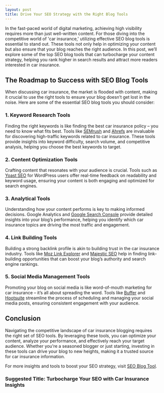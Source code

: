```yaml
---
layout: post
title: Drive Your SEO Strategy with the Right Blog Tools
---
```



In the fast-paced world of digital marketing, achieving high visibility requires more than just well-written content. For those diving into the competitive world of 'car insurance,' utilizing effective SEO blog tools is essential to stand out. These tools not only help in optimizing your content but also ensure that your blog reaches the right audience. In this post, we’ll explore some of the top SEO blog tools that can turbocharge your content strategy, helping you rank higher in search results and attract more readers interested in car insurance.

## The Roadmap to Success with SEO Blog Tools

When discussing car insurance, the market is flooded with content, making it crucial to use the right tools to ensure your blog doesn’t get lost in the noise. Here are some of the essential SEO blog tools you should consider:

### 1. **Keyword Research Tools**

Finding the right keywords is like finding the best car insurance policy – you need to know what fits best. Tools like [SEMrush](https://www.semrush.com/) and [Ahrefs](https://ahrefs.com/) are invaluable for discovering high-traffic keywords related to car insurance. These tools provide insights into keyword difficulty, search volume, and competitive analysis, helping you choose the best keywords to target.

### 2. **Content Optimization Tools**

Crafting content that resonates with your audience is crucial. Tools such as [Yoast SEO](https://yoast.com/) for WordPress users offer real-time feedback on readability and keyword usage, ensuring your content is both engaging and optimized for search engines.

### 3. **Analytical Tools**

Understanding how your content performs is key to making informed decisions. Google Analytics and [Google Search Console](https://search.google.com/search-console) provide detailed insights into your blog’s performance, helping you identify which car insurance topics are driving the most traffic and engagement.

### 4. **Link Building Tools**

Building a strong backlink profile is akin to building trust in the car insurance industry. Tools like [Moz Link Explorer](https://moz.com/link-explorer) and [Majestic SEO](https://majestic.com/) help in finding link-building opportunities that can boost your blog’s authority and search engine rankings.

### 5. **Social Media Management Tools**

Promoting your blog on social media is like word-of-mouth marketing for car insurance – it’s all about spreading the word. Tools like [Buffer](https://buffer.com/) and [Hootsuite](https://hootsuite.com/) streamline the process of scheduling and managing your social media posts, ensuring consistent engagement with your audience.

## Conclusion

Navigating the competitive landscape of car insurance blogging requires the right set of SEO tools. By leveraging these tools, you can optimize your content, analyze your performance, and effectively reach your target audience. Whether you're a seasoned blogger or just starting, investing in these tools can drive your blog to new heights, making it a trusted source for car insurance information.

For more insights and tools to boost your SEO strategy, visit [SEO Blog Tool](https://seoblogtool.com/).

### Suggested Title: Turbocharge Your SEO with Car Insurance Insights